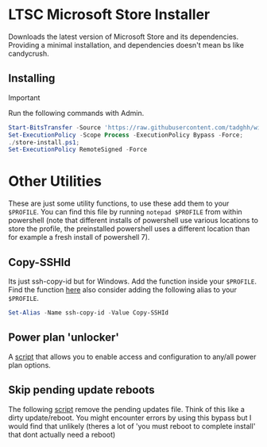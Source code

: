 # LTSC Microsoft Store Installer

Downloads the latest version of Microsoft Store and its dependencies. Providing a minimal installation, and dependencies doesn't mean bs like candycrush.

## Installing

> [!IMPORTANT]  
> Run the following commands with Admin.

```powershell
Start-BitsTransfer -Source 'https://raw.githubusercontent.com/tadghh/windows-fixes/main/Install-MSStoreLTSC.ps1' -Destination ./store-install.ps1;
Set-ExecutionPolicy -Scope Process -ExecutionPolicy Bypass -Force;
./store-install.ps1;
Set-ExecutionPolicy RemoteSigned -Force 
```

# Other Utilities
These are just some utility functions, to use these add them to your `$PROFILE`. You can find this file by running `notepad $PROFILE` from within powershell (note that different installs of powershell use various locations to store the profile, the preinstalled powershell uses a different location than for example a fresh install of powershell 7).

## Copy-SSHId
Its just ssh-copy-id but for Windows. Add the function inside your `$PROFILE`. Find the function [here](https://github.com/tadghh/windows-fixes/blob/main/Copy-SSHId.ps1) also consider adding the following alias to your `$PROFILE`.
```ps1
Set-Alias -Name ssh-copy-id -Value Copy-SSHId
```

## Power plan 'unlocker' 
A [script](https://github.com/tadghh/windows-fixes/blob/main/Toggle-PowerSettingsVisibility.ps1) that allows you to enable access and configuration to any/all power plan options.

## Skip pending update reboots
The following [script](https://github.com/tadghh/windows-fixes/blob/main/Skip-UpdateReboot.ps1) remove the pending updates file. Think of this like a dirty update/reboot. You might encounter errors by using this bypass but I would find that unlikely (theres a lot of 'you must reboot to complete install' that dont actually need a reboot) 


